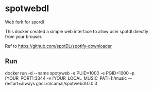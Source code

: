 # spotwebdl
Web fork for spordl

This docker created a simple web interface to allow user spotdl directly from your brouser.

Ref to https://github.com/spotDL/spotify-downloader

## Run

docker run -d --name spotyweb -e PUID=1000 -e PGID=1000 -p [YOUR_PORT]:3344 -v [YOUR_LOCAL_MUSIC_PATH]:/music --restart=always ghcr.io/cumal/spotwebdl:0.0.3
